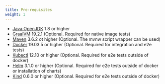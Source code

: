 ```yaml
---
title: Pre-requisites
weight: 1
---
```


* [Java OpenJDK](https://openjdk.java.net/install/) 1.8 or higher
* [GraalVM](https://www.graalvm.org/downloads/) 19.2.1 (Optional. Required for native image tests)
* [Maven](https://maven.apache.org/) 3.6.2 ot higher (Optional. The mvnw script wrapper can be used)
* [Docker](https://docs.docker.com/install/) 19.03.5 or higher (Optional. Required for integration and e2e tests)
* [Kubectl](https://kubernetes.io/docs/tasks/tools/install-kubectl/) 12.10 or higher (Optional. Required for e2e tests outside of docker)
* [Helm](https://v2.helm.sh/docs/using_helm/#installing-helm) 3.1.0 or higher (Optional. Required for e2e tests outside of docker or installation of charts)
* [Kind](https://github.com/kubernetes-sigs/kind) 0.6.0 or higher (Optional. Required for e2e tests outside of docker)

